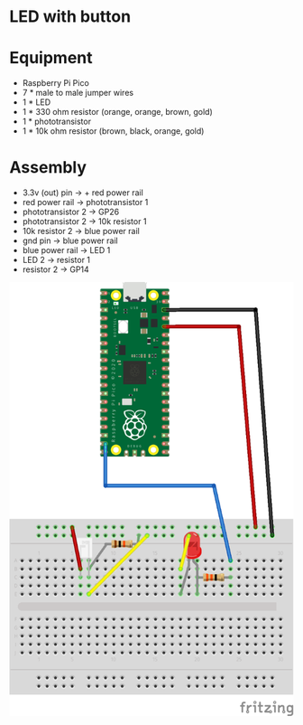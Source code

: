 # LED with button

# Equipment

* Raspberry Pi Pico
* 7 * male to male jumper wires
* 1 * LED
* 1 * 330 ohm resistor (orange, orange, brown, gold)
* 1 * phototransistor
* 1 * 10k ohm resistor (brown, black, orange, gold)

# Assembly

* 3.3v (out) pin -> + red power rail
* red power rail -> phototransistor 1
* phototransistor 2 -> GP26
* phototransistor 2 -> 10k resistor 1
* 10k resistor 2 -> blue power rail
* gnd pin -> blue power rail
* blue power rail -> LED 1
* LED 2 -> resistor 1
* resistor 2 -> GP14

![Diagram](https://github.com/gordcurrie/tinygo_pico/blob/main/5_goroutine/phototransistor.png)

